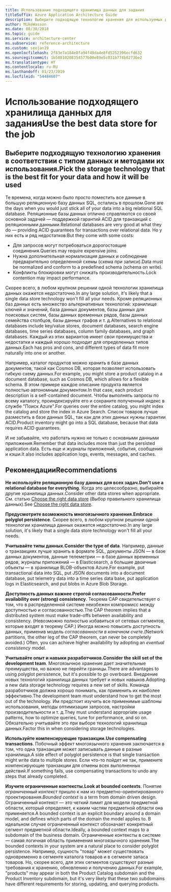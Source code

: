 ```yaml
---
title: Использование подходящего хранилища данных для задания
titleSuffix: Azure Application Architecture Guide
description: Выберите подходящую технологию хранения для используемых данных и способ ее использования.
author: MikeWasson
ms.date: 08/30/2018
ms.topic: guide
ms.service: architecture-center
ms.subservice: reference-architecture
ms.custom: seojan19
ms.openlocfilehash: 2f83e7a184e8fa94f49da4e8fd5252396ecfd632
ms.sourcegitcommit: 1b50810208354577b00e89e5c031b774b02736e2
ms.translationtype: HT
ms.contentlocale: ru-RU
ms.lasthandoff: 01/23/2019
ms.locfileid: "54484607"
---
```

# <a name="use-the-best-data-store-for-the-job"></a><span data-ttu-id="df5f5-103">Использование подходящего хранилища данных для задания</span><span class="sxs-lookup"><span data-stu-id="df5f5-103">Use the best data store for the job</span></span>

## <a name="pick-the-storage-technology-that-is-the-best-fit-for-your-data-and-how-it-will-be-used"></a><span data-ttu-id="df5f5-104">Выберите подходящую технологию хранения в соответствии с типом данных и методами их использования.</span><span class="sxs-lookup"><span data-stu-id="df5f5-104">Pick the storage technology that is the best fit for your data and how it will be used</span></span>

<span data-ttu-id="df5f5-105">Те времена, когда можно было просто поместить все данные в большую реляционную базу данных SQL, остались в прошлом.</span><span class="sxs-lookup"><span data-stu-id="df5f5-105">Gone are the days when you would just stick all of your data into a big relational SQL database.</span></span> <span data-ttu-id="df5f5-106">Реляционные базы данных отлично справляются со своей основной задачей &mdash; поддержкой гарантий ACID для транзакций с реляционными данными.</span><span class="sxs-lookup"><span data-stu-id="df5f5-106">Relational databases are very good at what they do &mdash; providing ACID guarantees for transactions over relational data.</span></span> <span data-ttu-id="df5f5-107">Но у них есть и ряд недостатков:</span><span class="sxs-lookup"><span data-stu-id="df5f5-107">But they come with some costs:</span></span>

- <span data-ttu-id="df5f5-108">Для запросов могут потребоваться дорогостоящие соединения.</span><span class="sxs-lookup"><span data-stu-id="df5f5-108">Queries may require expensive joins.</span></span>
- <span data-ttu-id="df5f5-109">Нужна дополнительная нормализация данных и соблюдение предварительно определенной схемы (схема при записи).</span><span class="sxs-lookup"><span data-stu-id="df5f5-109">Data must be normalized and conform to a predefined schema (schema on write).</span></span>
- <span data-ttu-id="df5f5-110">Конфликты блокировки могут снижать производительность.</span><span class="sxs-lookup"><span data-stu-id="df5f5-110">Lock contention may impact performance.</span></span>

<span data-ttu-id="df5f5-111">Скорее всего, в любом крупном решении одной технологии хранилища данных окажется недостаточно.</span><span class="sxs-lookup"><span data-stu-id="df5f5-111">In any large solution, it's likely that a single data store technology won't fill all your needs.</span></span> <span data-ttu-id="df5f5-112">Кроме реляционных баз данных есть множество альтернативных технологий: хранилище ключей и значений, база данных документов, базы данных для поисковых систем, базы данных временных рядов, базы данных семейства столбцов, базы данных графов и т. д.</span><span class="sxs-lookup"><span data-stu-id="df5f5-112">Alternatives to relational databases include key/value stores, document databases, search engine databases, time series databases, column family databases, and graph databases.</span></span> <span data-ttu-id="df5f5-113">Каждый из этих вариантов имеет свои преимущества и недостатки и каждый хорошо подходит для определенных типов данных.</span><span class="sxs-lookup"><span data-stu-id="df5f5-113">Each has pros and cons, and different types of data fit more naturally into one or another.</span></span>

<span data-ttu-id="df5f5-114">Например, каталог продуктов можно хранить в базе данных документов, такой как Cosmos DB, которая позволяет использовать гибкую схему данных.</span><span class="sxs-lookup"><span data-stu-id="df5f5-114">For example, you might store a product catalog in a document database, such as Cosmos DB, which allows for a flexible schema.</span></span> <span data-ttu-id="df5f5-115">В этом примере каждое описание продукта является полностью автономным документом.</span><span class="sxs-lookup"><span data-stu-id="df5f5-115">In that case, each product description is a self-contained document.</span></span> <span data-ttu-id="df5f5-116">Чтобы выполнять запросы по всему каталогу, проиндексируйте его и сохраните полученный индекс в службе "Поиск Azure".</span><span class="sxs-lookup"><span data-stu-id="df5f5-116">For queries over the entire catalog, you might index the catalog and store the index in Azure Search.</span></span> <span data-ttu-id="df5f5-117">Список товаров лучше разместить в базе данных SQL, так как для этих данных нужны гарантии ACID.</span><span class="sxs-lookup"><span data-stu-id="df5f5-117">Product inventory might go into a SQL database, because that data requires ACID guarantees.</span></span>

<span data-ttu-id="df5f5-118">И не забывайте, что работать нужно не только с основными данными приложения.</span><span class="sxs-lookup"><span data-stu-id="df5f5-118">Remember that data includes more than just the persisted application data.</span></span> <span data-ttu-id="df5f5-119">Есть еще и журналы приложений, события, сообщения и кэши.</span><span class="sxs-lookup"><span data-stu-id="df5f5-119">It also includes application logs, events, messages, and caches.</span></span>

## <a name="recommendations"></a><span data-ttu-id="df5f5-120">Рекомендации</span><span class="sxs-lookup"><span data-stu-id="df5f5-120">Recommendations</span></span>

<span data-ttu-id="df5f5-121">**Не используйте реляционную базу данных для всех задач.**</span><span class="sxs-lookup"><span data-stu-id="df5f5-121">**Don't use a relational database for everything**.</span></span> <span data-ttu-id="df5f5-122">Когда это целесообразно, выбирайте другие хранилища данных.</span><span class="sxs-lookup"><span data-stu-id="df5f5-122">Consider other data stores when appropriate.</span></span> <span data-ttu-id="df5f5-123">См. статью [Choose the right data store][data-store-overview] (Выбор правильного хранилища данных).</span><span class="sxs-lookup"><span data-stu-id="df5f5-123">See [Choose the right data store][data-store-overview].</span></span>

<span data-ttu-id="df5f5-124">**Предусмотрите возможность многоязычного хранения.**</span><span class="sxs-lookup"><span data-stu-id="df5f5-124">**Embrace polyglot persistence**.</span></span> <span data-ttu-id="df5f5-125">Скорее всего, в любом крупном решении одной технологии хранилища данных окажется недостаточно.</span><span class="sxs-lookup"><span data-stu-id="df5f5-125">In any large solution, it's likely that a single data store technology won't fill all your needs.</span></span>

<span data-ttu-id="df5f5-126">**Учитывайте типы данных.**</span><span class="sxs-lookup"><span data-stu-id="df5f5-126">**Consider the type of data**.</span></span> <span data-ttu-id="df5f5-127">Например, данные о транзакциях лучше хранить в формате SQL, документы JSON — в базе данных документов, данные телеметрии — в базе данных временных рядов, журналы приложений — в Elasticsearch, а большие двоичные объекты — в хранилище BLOB-объектов Azure.</span><span class="sxs-lookup"><span data-stu-id="df5f5-127">For example, put transactional data into SQL, put JSON documents into a document database, put telemetry data into a time series data base, put application logs in Elasticsearch, and put blobs in Azure Blob Storage.</span></span>

<span data-ttu-id="df5f5-128">**Доступность данных важнее строгой согласованности.**</span><span class="sxs-lookup"><span data-stu-id="df5f5-128">**Prefer availability over (strong) consistency**.</span></span> <span data-ttu-id="df5f5-129">Теорема CAP свидетельствует о том, что в распределенной системе неизбежен компромисс между доступностью и согласованностью.</span><span class="sxs-lookup"><span data-stu-id="df5f5-129">The CAP theorem implies that a distributed system must make trade-offs between availability and consistency.</span></span> <span data-ttu-id="df5f5-130">(Невозможно полностью избавиться от сетевых сегментов, которые входят в теорему CAP.) Иногда можно повысить доступность данных, применив модель *согласованности в конечном счете*.</span><span class="sxs-lookup"><span data-stu-id="df5f5-130">(Network partitions, the other leg of the CAP theorem, can never be completely avoided.) Often, you can achieve higher availability by adopting an *eventual consistency* model.</span></span>

<span data-ttu-id="df5f5-131">**Учитывайте опыт и навыки разработчиков.**</span><span class="sxs-lookup"><span data-stu-id="df5f5-131">**Consider the skill set of the development team**.</span></span> <span data-ttu-id="df5f5-132">Многоязычное хранение дает значительные преимущества, но важно не перейти границы.</span><span class="sxs-lookup"><span data-stu-id="df5f5-132">There are advantages to using polyglot persistence, but it's possible to go overboard.</span></span> <span data-ttu-id="df5f5-133">Внедрение новых технологий хранилища данных требует и новых навыков.</span><span class="sxs-lookup"><span data-stu-id="df5f5-133">Adopting a new data storage technology requires a new set of skills.</span></span> <span data-ttu-id="df5f5-134">Команда разработчиков должна хорошо понимать, как применить их наиболее эффективно.</span><span class="sxs-lookup"><span data-stu-id="df5f5-134">The development team must understand how to get the most out of the technology.</span></span> <span data-ttu-id="df5f5-135">Им предстоит изучить все применимые шаблоны использования, методы оптимизации запросов, настройки производительности и т. д.</span><span class="sxs-lookup"><span data-stu-id="df5f5-135">They must understand appropriate usage patterns, how to optimize queries, tune for performance, and so on.</span></span> <span data-ttu-id="df5f5-136">Обязательно учитывайте это при выборе технологий хранилища данных.</span><span class="sxs-lookup"><span data-stu-id="df5f5-136">Factor this in when considering storage technologies.</span></span>

<span data-ttu-id="df5f5-137">**Используйте компенсирующие транзакции.**</span><span class="sxs-lookup"><span data-stu-id="df5f5-137">**Use compensating transactions**.</span></span> <span data-ttu-id="df5f5-138">Побочный эффект многоязычного хранения заключается в том, что одна транзакция может записывать данные в разные хранилища.</span><span class="sxs-lookup"><span data-stu-id="df5f5-138">A side effect of polyglot persistence is that single transaction might write data to multiple stores.</span></span> <span data-ttu-id="df5f5-139">Если что-то пойдет не так, примените компенсирующие транзакции для отмены всех выполненных действий.</span><span class="sxs-lookup"><span data-stu-id="df5f5-139">If something fails, use compensating transactions to undo any steps that already completed.</span></span>

<span data-ttu-id="df5f5-140">**Изучите ограниченные контексты.**</span><span class="sxs-lookup"><span data-stu-id="df5f5-140">**Look at bounded contexts**.</span></span> <span data-ttu-id="df5f5-141">Понятие *ограниченный контекст* пришло к нам из предметно-ориентированного проектирования.</span><span class="sxs-lookup"><span data-stu-id="df5f5-141">*Bounded context* is a term from domain driven design.</span></span> <span data-ttu-id="df5f5-142">Ограниченный контекст — это четкий лимит для модели предметной области, который определяет, к каким частям предметной области она применяется.</span><span class="sxs-lookup"><span data-stu-id="df5f5-142">A bounded context is an explicit boundary around a domain model, and defines which parts of the domain the model applies to.</span></span> <span data-ttu-id="df5f5-143">В идеальном случае ограниченный контекст обозначает конкретный сегмент предметной области.</span><span class="sxs-lookup"><span data-stu-id="df5f5-143">Ideally, a bounded context maps to a subdomain of the business domain.</span></span> <span data-ttu-id="df5f5-144">Ограниченные контексты в системе — самая логичная область применения многоязычного хранения.</span><span class="sxs-lookup"><span data-stu-id="df5f5-144">The bounded contexts in your system are a natural place to consider polyglot persistence.</span></span> <span data-ttu-id="df5f5-145">Например, сущность "товар" может существовать одновременно в сегменте каталога товаров и в сегменте запаса товаров. Но, скорее всего, для этих сегментов существуют разные требования к хранению, обновлению и получению данных.</span><span class="sxs-lookup"><span data-stu-id="df5f5-145">For example, "products" may appear in both the Product Catalog subdomain and the Product Inventory subdomain, but it's very likely that these two subdomains have different requirements for storing, updating, and querying products.</span></span>

[data-store-overview]: ../technology-choices/data-store-overview.md
